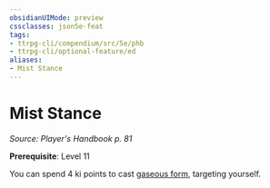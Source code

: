 ```yaml
---
obsidianUIMode: preview
cssclasses: json5e-feat
tags:
- ttrpg-cli/compendium/src/5e/phb
- ttrpg-cli/optional-feature/ed
aliases:
- Mist Stance
---
```

# Mist Stance
*Source: Player's Handbook p. 81*  

**Prerequisite**: Level 11

You can spend 4 ki points to cast [gaseous form](/3-Mechanics/CLI/Compendium/spells/gaseous-form.md), targeting yourself.